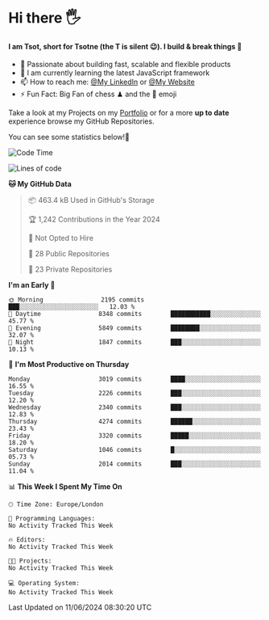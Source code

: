 # Hi there :raised_hand_with_fingers_splayed:
#### I am Tsot, short for Tsotne (the T is silent :wink:). I build & break things :space_invader:
- :telescope: Passionate about building fast, scalable and flexible products
- :seedling: I am currently learning the latest JavaScript framework 
- :mailbox: How to reach me: [@My LinkedIn](https://www.linkedin.com/in/tsotne-gvadzabia/) or [@My Website](https://tsotne.co.uk/contact)
- :zap: Fun Fact: Big Fan of chess ♟ and the 👾 emoji

Take a look at my Projects on my [Portfolio](https://tsotne.co.uk/) or for a more **up to date** experience browse my GitHub Repositories.

You can see some statistics below!:space_invader:
<!--START_SECTION:waka-->
![Code Time](http://img.shields.io/badge/Code%20Time-761%20hrs%202%20mins-blue)

![Lines of code](https://img.shields.io/badge/From%20Hello%20World%20I%27ve%20Written-6.2%20million%20lines%20of%20code-blue)

**🐱 My GitHub Data** 

> 📦 463.4 kB Used in GitHub's Storage 
 > 
> 🏆 1,242 Contributions in the Year 2024
 > 
> 🚫 Not Opted to Hire
 > 
> 📜 28 Public Repositories 
 > 
> 🔑 23 Private Repositories 
 > 
**I'm an Early 🐤** 

```text
🌞 Morning                2195 commits        ███░░░░░░░░░░░░░░░░░░░░░░   12.03 % 
🌆 Daytime                8348 commits        ███████████░░░░░░░░░░░░░░   45.77 % 
🌃 Evening                5849 commits        ████████░░░░░░░░░░░░░░░░░   32.07 % 
🌙 Night                  1847 commits        ███░░░░░░░░░░░░░░░░░░░░░░   10.13 % 
```
📅 **I'm Most Productive on Thursday** 

```text
Monday                   3019 commits        ████░░░░░░░░░░░░░░░░░░░░░   16.55 % 
Tuesday                  2226 commits        ███░░░░░░░░░░░░░░░░░░░░░░   12.20 % 
Wednesday                2340 commits        ███░░░░░░░░░░░░░░░░░░░░░░   12.83 % 
Thursday                 4274 commits        ██████░░░░░░░░░░░░░░░░░░░   23.43 % 
Friday                   3320 commits        █████░░░░░░░░░░░░░░░░░░░░   18.20 % 
Saturday                 1046 commits        █░░░░░░░░░░░░░░░░░░░░░░░░   05.73 % 
Sunday                   2014 commits        ███░░░░░░░░░░░░░░░░░░░░░░   11.04 % 
```


📊 **This Week I Spent My Time On** 

```text
🕑︎ Time Zone: Europe/London

💬 Programming Languages: 
No Activity Tracked This Week

🔥 Editors: 
No Activity Tracked This Week

🐱‍💻 Projects: 
No Activity Tracked This Week

💻 Operating System: 
No Activity Tracked This Week
```


 Last Updated on 11/06/2024 08:30:20 UTC
<!--END_SECTION:waka-->
